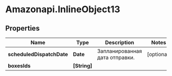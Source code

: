 # Amazonapi.InlineObject13

## Properties

Name | Type | Description | Notes
------------ | ------------- | ------------- | -------------
**scheduledDispatchDate** | **Date** | Запланированная дата отправки. | [optional] 
**boxesIds** | **[String]** |  | 


